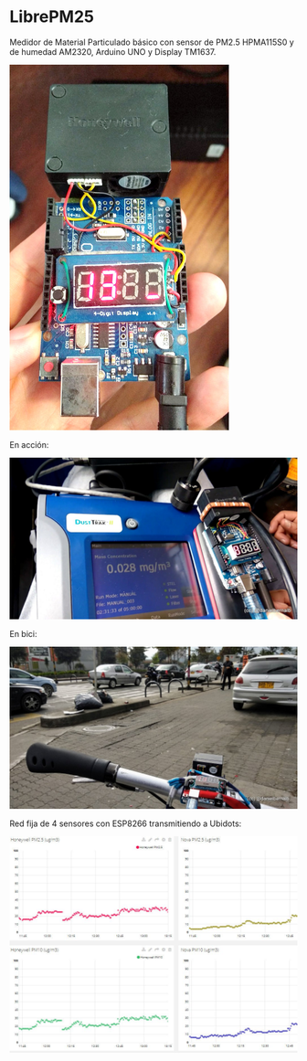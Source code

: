# LibrePM25
Medidor de Material Particulado básico con sensor de PM2.5 HPMA115S0 y de humedad AM2320, Arduino UNO y Display TM1637.

![Medidor PM25](https://github.com/danielbernalb/LibrePM25/blob/master/img/LibrePM25_640.jpg)

En acción:

![LibrePM25&DustTrackMaterials](https://github.com/danielbernalb/LibrePM25/blob/master/img/Libre%26Dust.jpg)

En bici:

![Enbici](https://github.com/danielbernalb/LibrePM25/blob/master/img/Enbici.jpg)

Red fija de 4 sensores con ESP8266 transmitiendo a Ubidots:

![Red4sensoresUbidots](https://github.com/danielbernalb/LibrePM25/blob/master/img/NodemcuUbidots.jpg)

